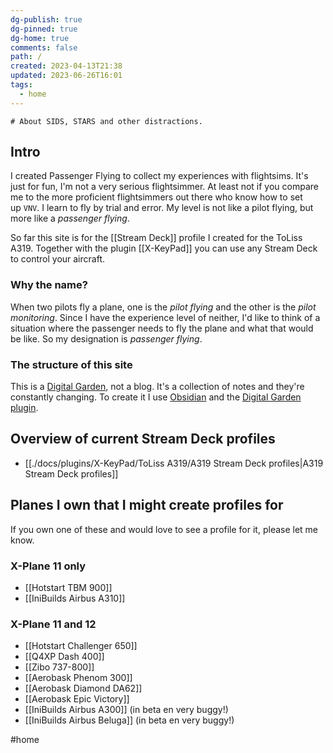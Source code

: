 ```yaml
---
dg-publish: true
dg-pinned: true
dg-home: true
comments: false
path: /
created: 2023-04-13T21:38
updated: 2023-06-26T16:01
tags:
  - home
---
```


    # About SIDS, STARS and other distractions.

## Intro
I created Passenger Flying to collect my experiences with flightsims. It's just for fun, I'm not a very serious flightsimmer. At least not if you compare me to the more proficient flightsimmers out there who know how to set up `VNV`. I learn to fly by trial and error. My level is not like a pilot flying, but more like a *passenger flying*.

So far this site is for the [[Stream Deck]] profile I created for the ToLiss A319. Together with the plugin [[X-KeyPad]] you can use any Stream Deck to control your aircraft.

### Why the name?
When two pilots fly a plane, one is the _pilot flying_ and the other is the _pilot monitoring_. Since I have the experience level of neither, I'd like to think of a situation where the passenger needs to fly the plane and what that would be like. So my designation is _passenger flying_.

### The structure of this site
This is a [Digital Garden](https://link.passengerflying.com/RryLqc), not a blog. It's a collection of notes and they're constantly changing. To create it I use [Obsidian](https://link.passengerflying.com/SBqoRq) and the [Digital Garden plugin](https://link.passengerflying.com/oqH3sF).

## Overview of current Stream Deck profiles
- [[./docs/plugins/X-KeyPad/ToLiss A319/A319 Stream Deck profiles|A319 Stream Deck profiles]]

## Planes I own that I might create profiles for
If you own one of these and would love to see a profile for it, please let me know.

### X-Plane 11 only
- [[Hotstart TBM 900]]
- [[IniBuilds Airbus A310]]

### X-Plane 11 and 12
- [[Hotstart Challenger 650]]
- [[Q4XP Dash 400]]
- [[Zibo 737-800]]
- [[Aerobask Phenom 300]]
- [[Aerobask Diamond DA62]]
- [[Aerobask Epic Victory]]
- [[IniBuilds Airbus A300]] (in beta en very buggy!)
- [[IniBuilds Airbus Beluga]] (in beta en very buggy!)

#home